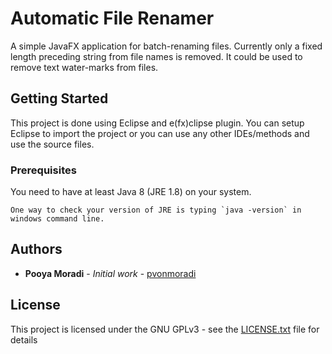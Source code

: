 # Automatic File Renamer

A simple JavaFX application for batch-renaming files. Currently only a fixed length preceding string from file names is removed.
It could be used to remove text water-marks from files.

## Getting Started

This project is done using Eclipse and e(fx)clipse plugin. You can setup Eclipse to import the project or you can use any other IDEs/methods and use the source files.
### Prerequisites

You need to have at least Java 8 (JRE 1.8) on your system.
```
One way to check your version of JRE is typing `java -version` in windows command line. 
```

## Authors

* **Pooya Moradi** - *Initial work* - [pvonmoradi](https://github.com/pvonmoradi)

## License

This project is licensed under the GNU GPLv3  - see the [LICENSE.txt](LICENSE.txt) file for details
